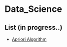 # Data_Science

## List (in progress..)
- [Apriori Algorithm](https://github.com/vctr7/Data_Science/blob/master/apriori_algorithm/apriori.py)
